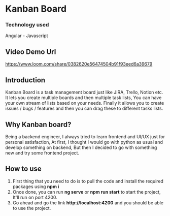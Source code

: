 # Kanban Board

### Technology used
Angular - Javascript

## Video Demo Url
https://www.loom.com/share/0382620e56474504b91f93eed6a39679

## Introduction
Kanban Board is a task management board just like JIRA, Trello, Notion etc.
It lets you create multiple boards and then multiple task lists, You can have your own stream of lists based on your needs. Finally it allows you to create issues / bugs / features and then you can drag these to different tasks lists.

## Why Kanban board?
Being a backend engineer, I always tried to learn frontend and UI/UX just for personal satisfaction, At first, I thought I would go with python as usual and develop something on backend, But then I decided to go with something new and try some frontend project.

## How to use
1. First thing that you need to do is to pull the code and install the required packages using **npm i**
2. Once done, you can run **ng serve** or **npm run start** to start the project, It'll run on port 4200.
3. Go ahead and go the link **http://localhost:4200** and you should be able to use the project.
